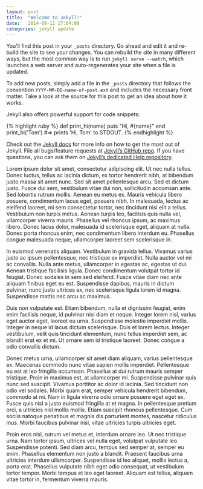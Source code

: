 ```yaml
---
layout: post
title:  "Welcome to Jekyll!"
date:   2014-09-11 17:04:00
categories: jekyll update
---
```

You’ll find this post in your `_posts` directory. Go ahead and edit it and re-build the site to see your changes. You can rebuild the site in many different ways, but the most common way is to run `jekyll serve --watch`, which launches a web server and auto-regenerates your site when a file is updated.

To add new posts, simply add a file in the `_posts` directory that follows the convention `YYYY-MM-DD-name-of-post.ext` and includes the necessary front matter. Take a look at the source for this post to get an idea about how it works.

Jekyll also offers powerful support for code snippets:

{% highlight ruby %}
def print_hi(name)
  puts "Hi, #{name}"
end
print_hi('Tom')
#=> prints 'Hi, Tom' to STDOUT.
{% endhighlight %}

Check out the [Jekyll docs][jekyll] for more info on how to get the most out of Jekyll. File all bugs/feature requests at [Jekyll’s GitHub repo][jekyll-gh]. If you have questions, you can ask them on [Jekyll’s dedicated Help repository][jekyll-help].

Lorem ipsum dolor sit amet, consectetur adipiscing elit. Ut nec nulla tellus. Donec luctus, tellus ac lacinia dictum, ex tortor hendrerit nibh, at bibendum justo massa sit amet nunc. Sed sit amet pellentesque arcu. Sed et dictum justo. Fusce dui sem, vestibulum vitae dui non, sollicitudin accumsan ante. Sed lobortis rutrum mollis. Aenean eu metus ex. Mauris vehicula libero posuere, condimentum lacus eget, posuere nibh. In malesuada, lectus ac eleifend laoreet, mi sem consectetur tortor, nec tincidunt nisi elit a tellus. Vestibulum non turpis metus. Aenean turpis leo, facilisis quis nulla vel, ullamcorper viverra mauris. Phasellus vel rhoncus ipsum, ac maximus libero. Donec lacus dolor, malesuada id scelerisque eget, aliquam at nulla. Donec porta rhoncus enim, nec condimentum libero interdum eu. Phasellus congue malesuada neque, ullamcorper laoreet sem scelerisque in.

In euismod venenatis aliquam. Vestibulum in gravida tellus. Vivamus varius justo ac ipsum pellentesque, nec tristique ex imperdiet. Nulla auctor vel mi ac convallis. Nulla ante metus, ullamcorper in egestas ac, egestas ut dui. Aenean tristique facilisis ligula. Donec condimentum volutpat tortor id feugiat. Donec sodales in sem sed eleifend. Fusce vitae diam nec ante aliquam finibus eget eu est. Suspendisse dapibus, mauris in dictum pulvinar, nunc justo ultrices ex, nec scelerisque ligula lorem id magna. Suspendisse mattis nec arcu ac maximus.

Duis non vulputate est. Etiam bibendum, nulla et dignissim feugiat, enim enim facilisis neque, id pulvinar nisi diam et neque. Integer lorem nisl, varius eget auctor eget, laoreet eu urna. Suspendisse molestie imperdiet mollis. Integer in neque id lacus dictum scelerisque. Duis et lorem lectus. Integer vestibulum, velit quis tincidunt elementum, nunc tellus imperdiet sem, ac blandit erat ex et mi. Ut ornare sem id tristique laoreet. Donec congue a odio convallis dictum.

Donec metus urna, ullamcorper sit amet diam aliquam, varius pellentesque ex. Maecenas commodo nunc vitae sapien mollis imperdiet. Pellentesque eu est at leo fringilla accumsan. Phasellus at dui rutrum mauris semper tristique. Proin in maximus est, at ullamcorper mi. Suspendisse pulvinar quis nunc sed suscipit. Vivamus porttitor ac dolor id lacinia. Sed tincidunt non odio vel sodales. Morbi quam erat, semper vehicula hendrerit bibendum, commodo at mi. Nam in ligula viverra odio ornare posuere eget eget ex. Fusce quis nisl a justo euismod fringilla at et magna. In pellentesque pretium orci, a ultricies nisl mollis mollis. Etiam suscipit rhoncus pellentesque. Cum sociis natoque penatibus et magnis dis parturient montes, nascetur ridiculus mus. Morbi faucibus pulvinar nisl, vitae ultricies turpis ultricies eget.

Proin eros nisl, rutrum vel metus et, interdum ornare leo. Ut nec tristique urna. Nam tortor ipsum, ultrices vel nulla eget, volutpat vulputate leo. Suspendisse potenti. Sed diam arcu, tempus sed semper at, semper eu enim. Phasellus elementum non justo a blandit. Praesent faucibus urna ultricies interdum ullamcorper. Suspendisse id leo aliquet, mollis lectus a, porta erat. Phasellus vulputate nibh eget odio consequat, ut vestibulum tortor tempor. Morbi tempus et leo eget laoreet. Aliquam est tellus, aliquam vitae tortor in, fermentum viverra mauris.

[jekyll]:      http://jekyllrb.com
[jekyll-gh]:   https://github.com/jekyll/jekyll
[jekyll-help]: https://github.com/jekyll/jekyll-help
